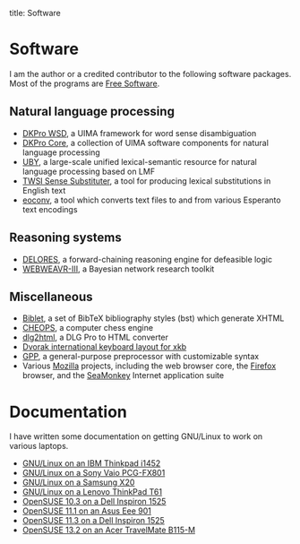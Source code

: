 title: Software

# Software

I am the author or a credited contributor to the following software
packages. Most of the programs are [Free
Software](https://www.gnu.org/philosophy/free-sw.html).

## Natural language processing

-   [DKPro WSD](https://dkpro.github.io/dkpro-wsd/), a UIMA framework
    for word sense disambiguation
-   [DKPro Core](https://dkpro.github.io/dkpro-core/), a
    collection of UIMA software components for natural language
    processing
-   [UBY](https://dkpro.github.io/dkpro-uby/), a large-scale unified
    lexical-semantic resource for natural language processing based on
    LMF
-   [TWSI Sense
    Substituter](http://www.langtech.tu-darmstadt.de/software/twsi-sense-substituter/),
    a tool for producing lexical substitutions in English text
-   [eoconv](/eoconv.html), a tool which converts text files to
    and from various Esperanto text encodings

## Reasoning systems

-   [DELORES](/delores.html), a forward-chaining reasoning engine
    for defeasible logic
-   [WEBWEAVR-III](http://www.cis.uoguelph.ca/~yxiang/ww3/), a Bayesian
    network research toolkit

## Miscellaneous

-   [Biblet](/biblet.html), a set of BibTeX bibliography styles
    (bst) which generate XHTML
-   [CHEOPS](/cheops.html), a computer chess engine
-   [dlg2html](/dlg2html), a DLG Pro to HTML converter
-   [Dvorak international keyboard layout for
    xkb](https://github.com/logological/dvorak)
-   [GPP](/gpp.html), a general-purpose preprocessor with
    customizable syntax
-   Various [Mozilla](https://www.mozilla.org/en-US/) projects,
    including the web browser core, the
    [Firefox](https://www.mozilla.org/en-US/firefox/new/) browser, and
    the [SeaMonkey](http://www.seamonkey-project.org/) Internet
    application suite

# Documentation

I have written some documentation on getting GNU/Linux to work on
various laptops.

-   [GNU/Linux on an IBM Thinkpad
    i1452](/gnu_on_laptops/GNULinux_on_an_IBM_ThinkPad_i1452.html)
-   [GNU/Linux on a Sony Vaio
    PCG-FX801](/gnu_on_laptops/GNULinux_on_a_Sony_Vaio_PCG-FX801.html)
-   [GNU/Linux on a Samsung X20](/gnu_on_laptops/GNULinux_on_a_Samsung_X20.html)
-   [GNU/Linux on a Lenovo ThinkPad
    T61](/gnu_on_laptops/GNULinux_on_a_Lenovo_ThinkPad_T61.html)
-   [OpenSUSE 10.3 on a Dell Inspiron
    1525](/gnu_on_laptops/OpenSUSE_10_3_on_a_Dell_Inspiron_1525.html)
-   [OpenSUSE 11.1 on an Asus Eee
    901](/gnu_on_laptops/OpenSUSE_11_1_on_an_Asus_Eee_901.html)
-   [OpenSUSE 11.3 on a Dell Inspiron
    1525](/gnu_on_laptops/OpenSUSE_11_3_on_a_Dell_Inspiron_1525.html)
-   [OpenSUSE 13.2 on an Acer TravelMate
    B115-M](/gnu_on_laptops/OpenSUSE_13_2_on_an_Acer_TravelMate_B115-M.html)

<!--
QA
--

I've identified, and in some cases fixed, a few hundred bugs in various
Free Software projects:

-   [<http://bugs.kde.org/buglist.cgi?short_desc_type=allwordssubstr&short_desc>=&long_desc_type=allwordssubstr&long_desc=&bugidtype=include&bug_id=&votes=&emailreporter1=1&emailtype1=exact&email1=psychonaut%40nothingisreal.com&emailassigned_to2=1&emailreporter2=1&emailcc2=1&emailtype2=substring&email2=&changedin=&chfieldfrom=&chfieldto=Now&chfieldvalue=&order=Bug+Number&cmdtype=doit
    My KDE bugs]
-   [<https://bugzilla.mozilla.org/buglist.cgi?query_format>=&short_desc_type=allwordssubstr&short_desc=&long_desc_type=substring&long_desc=&bug_file_loc_type=allwordssubstr&bug_file_loc=&status_whiteboard_type=allwordssubstr&status_whiteboard=&keywords_type=allwords&keywords=&emailreporter1=1&emailtype1=exact&email1=psychonaut%40nothingisreal.com&emailassigned_to2=1&emailreporter2=1&emailqa_contact2=1&emailtype2=exact&email2=&bugidtype=include&bug_id=&votes=&chfieldfrom=&chfieldto=Now&chfieldvalue=&cmdtype=doit&order=Bug+Number&field0-0-0=noop&type0-0-0=noop&value0-0-0=
    My Mozilla bugs]
-   [<http://gcc.gnu.org/bugzilla/buglist.cgi?query_format>=&short_desc_type=allwordssubstr&short_desc=&known_to_fail_type=allwordssubstr&known_to_work_type=allwordssubstr&long_desc_type=substring&long_desc=&bug_file_loc_type=allwordssubstr&bug_file_loc=&gcchost_type=allwordssubstr&gcchost=&gcctarget_type=allwordssubstr&gcctarget=&gccbuild_type=allwordssubstr&gccbuild=&keywords_type=allwords&keywords=&emailreporter1=1&emailtype1=exact&email1=psychonaut%40nothingisreal.com&emailassigned_to2=1&emailreporter2=1&emailcc2=1&emailtype2=substring&email2=&bugidtype=include&bug_id=&votes=&chfieldfrom=&chfieldto=Now&chfieldvalue=&cmdtype=doit&order=Bug+Number&field0-0-0=noop&type0-0-0=noop&value0-0-0=
    My GCC bugs]
-   [<http://bugzilla.wikimedia.org/buglist.cgi?query_format=advanced&short_desc_type=allwordssubstr&short_desc>=&long_desc_type=substring&long_desc=&bug_file_loc_type=allwordssubstr&bug_file_loc=&keywords_type=allwords&keywords=&emailreporter1=1&emailtype1=exact&email1=psychonaut@nothingisreal.com&emailassigned_to2=1&emailreporter2=1&emailcc2=1&emailtype2=substring&email2=&bugidtype=include&bug_id=&votes=&chfieldfrom=&chfieldto=Now&chfieldvalue=&cmdtype=doit&order=Reuse+same+sort+as+last+time&field0-0-0=noop&type0-0-0=noop&value0-0-0=
    My MediaWiki bugs]
-   [<https://bugzilla.novell.com/buglist.cgi?query_format=advanced&short_desc_type=fulltext&short_desc>=&long_desc_type=fulltext&long_desc=&bug_file_loc_type=allwordssubstr&bug_file_loc=&status_whiteboard_type=allwordssubstr&status_whiteboard=&keywords_type=anywords&keywords=&emailreporter1=1&emailtype1=exact&email1=psychonaut%40nothingisreal.com&emailassigned_to2=1&emailreporter2=1&emailqa_contact2=1&emailcc2=1&emailtype2=substring&email2=&bugidtype=include&bug_id=&votes=&chfieldfrom=&chfieldto=Now&chfieldvalue=&cmdtype=doit&order=Reuse+same+sort+as+last+time&field0-0-0=noop&type0-0-0=noop&value0-0-0=
    My openSUSE bugs]
-   [My Apache OpenOffice
    bugs](https://issues.apache.org/ooo/buglist.cgi?order=Importance&emailreporter1=1&emailtype1=substring&query_format=advanced&email1=psychonaut%40nothingisreal.com)
-   [My freedesktop.org (LibreOffice, X.Org, etc.)
    bugs](https://bugs.freedesktop.org/buglist.cgi?emailreporter1=1&list_id=301336&emailtype1=substring&query_format=advanced&email1=psychonaut%40nothingisreal.com)
-->
